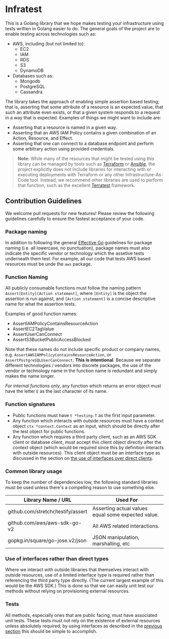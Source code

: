 # Infratest

This is a Golang library that we hope makes testing your infrastructure using tests written in Golang easier to do. The general goals of the project are to enable testing across technologies such as:

* AWS, including (but not limited to):
  * EC2
  * IAM
  * RDS
  * S3
  * DynamoDB
* Databases such as:
  * Mongodb
  * PostgreSQL
  * Cassandra

The library takes the approach of enabling simple assertion based testing; that is, asserting that some attribute of a resource is an expected value, that such an attribute even exists, or that a given system responds to a request in a way that is expected. Examples of things we might want to include are:

* Asserting that a resource is named in a given way.
* Asserting that an AWS IAM Policy contains a given combination of an Action, Resource, and Effect.
* Asserting that one can connect to a database endpoint and perform some arbitrary action using provided credentials.

> **Note:** While many of the resources that might be tested using this library can be managed by tools such as [Terraform](https://terraform.io) or [Ansible](https://ansible.com), the project explicitly does not include libraries for interacting with or executing deployments with Terraform or any other Infrastructure-As-Code tool. Instead, we recommend other libraries are used to perform that function, such as the excellent [Terratest](https://terratest.gruntwork.io) framework.

## Contribution Guidelines

We welcome pull requests for new features! Please review the following guidelines carefully to ensure the fastest acceptance of your code.

### Package naming

In addition to following the general [Effective Go](https://golang.org/doc/effective_go#package-names) guidelines for package naming (i.e. all lowercase, no punctuation), package names must also indicate the specific vendor or technology which the assetive tests underneath them test. For example, all our code that tests AWS based resources must be unde the `aws` package.

### Function Naming

All publicly consumable functions must follow the naming pattern `Assert[Entity][Action statement]`, where `[Entity]` is the object the assertion is run against, and `[Action statement]` is a concise descriptive name for what the assertion tests.

Examples of good function names:

- AssertIAMPolicyContainsResourceAction
- AssertEC2TagValue
- AssertUserCanConnect
- AssertS3BucketPublicAccessBlocked

Note that these names do not include specific product or company names, e.g. `AssertAWSIAMPolicyContainsResourceAction`, or `AssertPostgreSQLUserCanConnect`. **This is intentional**. Because we separate different technologies / vendors into discrete packages, the use of the vendor or technology name in the function name is redundant and simply makes the name longer.

*For internal functions only*, any function which returns an error object must have the letter `E` as the last character of its name.

### Function signatures

- Public functions must have `t *testing.T` as the first input parameter.
- Any function which interacts with outside resources must have a context object `ctx *context.Context` as an input, which should be directly after the test object for public functions.
- Any function which requires a third party client, such as an AWS SDK client or database client, must accept this client object directly after the context object (which would be required since this by definition interacts with outside resources). This client object must be an interface type as discussed in the section on [the use of interfaces over direct clients](#use-of-interaces-rather-than-direct-types).

### Common library usage

To keep the number of dependencies low, the following standard libraries must be used unless there's a compelling reason to use something else.

| Library Name  / URL                             | Used For                                                                  |
|-------------------------------------------------|---------------------------------------------------------------------------|
| github.com/stretchr/testify/assert              | Asserting actual values equal some expected value.                        |
| github.com/aws/aws-sdk-go-v2                    | All AWS related interactions.                                             |
| gopkg.in/square/go-jose.v2/json                 | JSON manipulation, marshalling, etc                                       |

### Use of interfaces rather than direct types

Where we interact with outside libraries that themselves interact with outside resources, use of a limited interface type is required rather than referencing the third party type directly. (The current largest example of this would be the AWS SDK.) This is done so that we can easily unit test our methods without relying on provisioning external resources.

### Tests

All methods, especially ones that are public facing, must have associated unit tests. These tests must not rely on the existence of external resources unless absolutely required; by using interfaces as described in the [previous section](#use-of-interaces-rather-than-direct-types) this should be simple to accomplish.